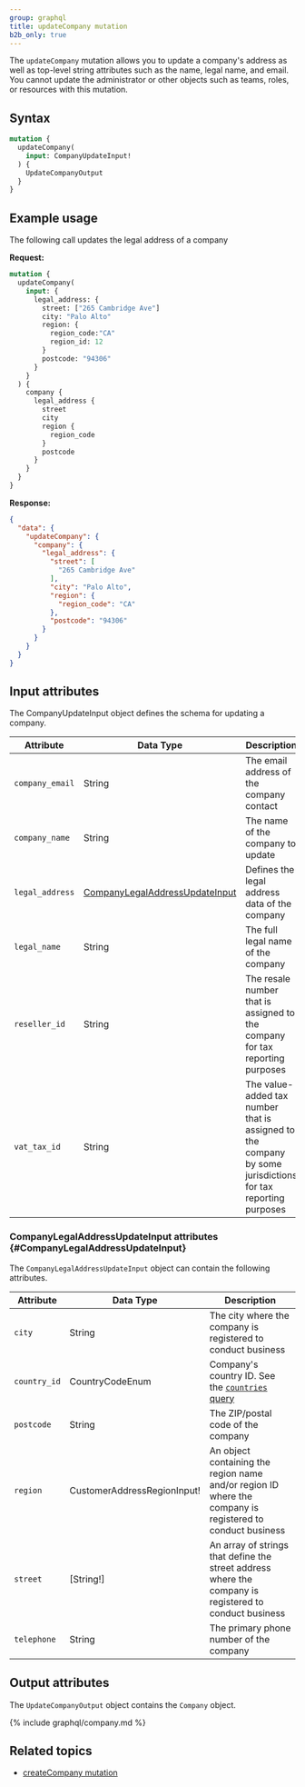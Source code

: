 ```yaml
---
group: graphql
title: updateCompany mutation
b2b_only: true
---
```


The `updateCompany` mutation allows you to update a company's address as well as top-level string attributes such as the name, legal name, and email. You cannot update the administrator or other objects such as teams, roles, or resources with this mutation.

## Syntax

```graphql
mutation {
  updateCompany(
    input: CompanyUpdateInput!
  ) {
    UpdateCompanyOutput
  }
}
```
## Example usage

The following call updates the legal address of a company

**Request:**

```graphql
mutation {
  updateCompany(
    input: {
      legal_address: {
        street: ["265 Cambridge Ave"]
        city: "Palo Alto"
        region: {
          region_code:"CA"
          region_id: 12
        }
        postcode: "94306"
      }
    }
  ) {
    company {
      legal_address {
        street
        city
        region {
          region_code
        }
        postcode
      }
    }
  }
}
```

**Response:**

```json
{
  "data": {
    "updateCompany": {
      "company": {
        "legal_address": {
          "street": [
            "265 Cambridge Ave"
          ],
          "city": "Palo Alto",
          "region": {
            "region_code": "CA"
          },
          "postcode": "94306"
        }
      }
    }
  }
}
```

## Input attributes

The CompanyUpdateInput object defines the schema for updating a company.

Attribute |  Data Type | Description
--- | --- | ---
`company_email` | String | The email address of the company contact
`company_name` | String | The name of the company to update
`legal_address` | [CompanyLegalAddressUpdateInput](#CompanyLegalAddressUpdateInput) | Defines the legal address data of the company
`legal_name` | String | The full legal name of the company
`reseller_id` | String | The resale number that is assigned to the company for tax reporting purposes
`vat_tax_id` | String | The value-added tax number that is assigned to the company by some jurisdictions for tax reporting purposes

### CompanyLegalAddressUpdateInput attributes {#CompanyLegalAddressUpdateInput}

The `CompanyLegalAddressUpdateInput` object can contain the following attributes.

Attribute |  Data Type | Description
--- | --- | ---
`city` | String | The city where the company is registered to conduct business
`country_id` | CountryCodeEnum | Company's country ID. See the [`countries` query]({{page.baseurl}}/graphql/queries/directory-countries.html)
`postcode` | String | The ZIP/postal code of the company
`region` | CustomerAddressRegionInput! | An object containing the region name and/or region ID where the company is registered to conduct business
`street` | [String!] | An array of strings that define the street address where the company is registered to conduct business
`telephone` | String | The primary phone number of the company

## Output attributes

The `UpdateCompanyOutput` object contains the `Company` object.

{% include graphql/company.md %}

## Related topics

*  [createCompany mutation]({{page.baseurl}}/graphql/mutations/create-company.html)